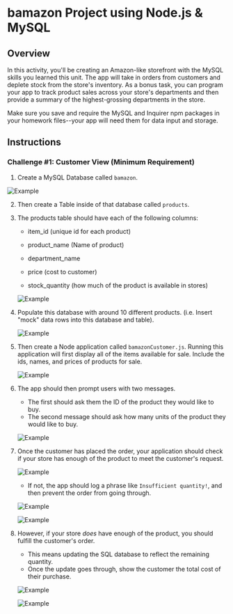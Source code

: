 # bamazon Project using Node.js & MySQL

## Overview

In this activity, you'll be creating an Amazon-like storefront with the MySQL skills you learned this unit. The app will take in orders from customers and deplete stock from the store's inventory. As a bonus task, you can program your app to track product sales across your store's departments and then provide a summary of the highest-grossing departments in the store.

Make sure you save and require the MySQL and Inquirer npm packages in your homework files--your app will need them for data input and storage.


## Instructions

### Challenge #1: Customer View (Minimum Requirement)

1. Create a MySQL Database called `bamazon`.

  ![Example](/images/1a.png)




2. Then create a Table inside of that database called `products`.




3. The products table should have each of the following columns:

   * item_id (unique id for each product)

   * product_name (Name of product)

   * department_name

   * price (cost to customer)

   * stock_quantity (how much of the product is available in stores)
   
   ![Example](/images/3a.png)
   
   
   
   

4. Populate this database with around 10 different products. (i.e. Insert "mock" data rows into this database and table).

   ![Example](/images/4a.png)




5. Then create a Node application called `bamazonCustomer.js`. Running this application will first display all of the items available for sale. Include the ids, names, and prices of products for sale.

   ![Example](/images/5a.png)




6. The app should then prompt users with two messages.

   * The first should ask them the ID of the product they would like to buy.
   * The second message should ask how many units of the product they would like to buy.
   
   ![Example](/images/6a.png)
   
   

7. Once the customer has placed the order, your application should check if your store has enough of the product to meet the customer's request.

   ![Example](/images/7a.png)

   * If not, the app should log a phrase like `Insufficient quantity!`, and then prevent the order from going through.
   
   ![Example](/images/7b.png)
   
   
   ![Example](/images/7c.png)
   
   

8. However, if your store _does_ have enough of the product, you should fulfill the customer's order.
   * This means updating the SQL database to reflect the remaining quantity.
   * Once the update goes through, show the customer the total cost of their purchase.

   ![Example](/images/8a.png)

   ![Example](/images/8b.png)
